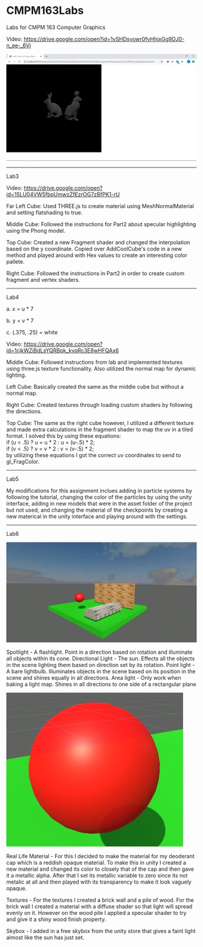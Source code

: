 # CMPM163Labs
Labs for CMPM 163 Computer Graphics

Video: https://drive.google.com/open?id=1vSHDsyowr0fyHhjxGg9DJ0-n_ee-_6Vi

![](lab2/Lab2Part2.png)

-------------------------------------------------------------------------------

Lab3

Video: https://drive.google.com/open?id=15LU04VW5fbpUmwzZfEzrOG7zBfPK1-rU

Far Left Cube: Used THREE.js to create material using MeshNormalMaterial and setting flatshading to true.

Middle Cube: Followed the instructions for Part2 about specular highlighting using the Phong model.

Top Cube: Created a new Fragment shader and changed the interpolation based on the y
 	 coordinate. Copied over AddCoolCube's code in a new method and played around
	 with Hex values to create an interesting color pallete.
	 
Right Cube: Followed the instructions in Part2 in order to create custom fragment and vertex shaders.

-------------------------------------------------------------------------------

Lab4

a. x = u * 7

b. y = v * 7

c. (.375, .25) = white

Video: https://drive.google.com/open?id=1cjkWZiBdLsYQRBpk_kvqRc3E8wHFQAx6

Middle Cube: Followed instructions from lab and implemented textures using three.js texture functionality.
	    Also utilized the normal map for dynamic lighting.

Left Cube: Basically created the same as the middle cube but without a normal map.

Right Cube: Created textures through loading custom shaders by following the directions.

Top Cube: The same as the right cube however, I utilized a different texture and made extra calculations
  	 in the fragment shader to map the uv in a tiled format. I solved this by using these equations:  
 	    if (u < .5) ? u = u * 2 : u = (u-.5) * 2;  
	    if (v < .5) ? v = v * 2 : v = (v-.5) * 2;  
	 by utilizing these equations I got the correct uv coordinates to send to gl_FragColor.

-------------------------------------------------------------------------------

Lab5

My modifications for this assignment inclues adding in particle systems by following the tutorial, changing
the color of the particles by using the unity interface, adding in new models that were in the asset folder
of the project but not used, and changing the material of the checkpoints by creating a new materical in the
unity interface and playing around with the settings. 

-------------------------------------------------------------------------------

Lab6

![](lab6/FullScene.png)

Spotlight - A flashlight. Point in a direction based on rotation and illuminate all objects within its cone.
Directional Light - The sun. Effects all the objects in the scene lighting them based on direction set by its
		    rotation.
Point light - A bare lightbulb. Illuminates objects in the scene based on its position in the scene and shines
	      equally in all directions.
Area light - Only work when baking a light map. Shines in all directions to one side of a rectangular plane

![](lab6/Capture.png)

Real Life Material - For this I decided to make the material for my deoderant cap which is a reddish opaque 
		    material. To make this in unity I created a new material and changed its color to closely 
		    that of the cap and then gave it a metallic alpha. After that I set its metallic variable
 		    to zero since its not metalic at all and then played with its transparency to make it look
		    vaguely opaque.

Textures - For the textures I created a brick wall and a pile of wood. For the brick wall I created a material 
	  with a diffuse shader so that light will spread evenly on it. However on the wood pile I applied a
	  specular shader to try and give it a shiny wood finish property.

Skybox - I added in a free skybox from the unity store that gives a faint light almost like the sun has just set. 
